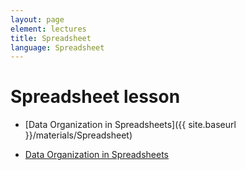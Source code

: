 ```yaml
---
layout: page
element: lectures
title: Spreadsheet 
language: Spreadsheet
---
```


# Spreadsheet lesson
- [Data Organization in Spreadsheets]({{ site.baseurl }}/materials/Spreadsheet)

- [Data Organization in Spreadsheets](/Controllo-Biologico-dei-processi-e-dei-prodotti-dell-industria-2019/materials/)
